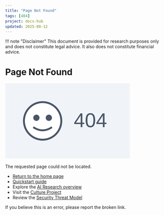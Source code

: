 ```yaml
---
title: "Page Not Found"
tags: [404]
project: docs-hub
updated: 2025-08-12
---
```


!!! note "Disclaimer"
    This document is provided for research purposes only and does not constitute legal advice. It also does not constitute financial advice.
# Page Not Found

![Friendly robot holding a 404 sign](img/404.svg)

The requested page could not be located.

- [Return to the home page](index.md)
- [Quickstart guide](quickstart.md)
- Explore the [AI Research overview](ai-research/index.md)
- Visit the [Culture Project](culture-project/index.md)
- Review the [Security Threat Model](security/threat-model.md)

If you believe this is an error, please report the broken link.
